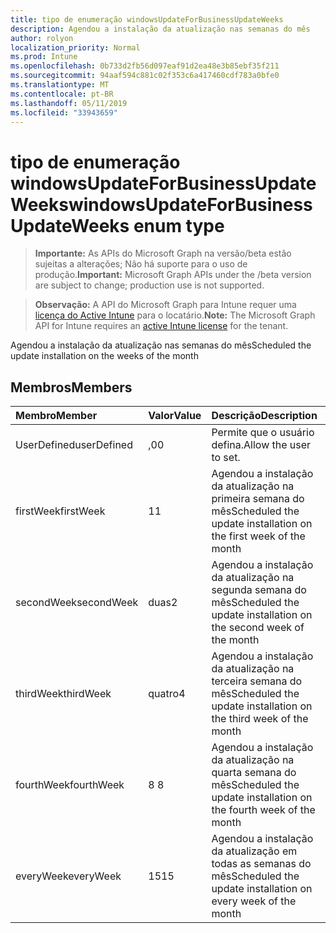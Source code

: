 ```yaml
---
title: tipo de enumeração windowsUpdateForBusinessUpdateWeeks
description: Agendou a instalação da atualização nas semanas do mês
author: rolyon
localization_priority: Normal
ms.prod: Intune
ms.openlocfilehash: 0b733d2fb56d097eaf91d2ea48e3b85ebf35f211
ms.sourcegitcommit: 94aaf594c881c02f353c6a417460cdf783a0bfe0
ms.translationtype: MT
ms.contentlocale: pt-BR
ms.lasthandoff: 05/11/2019
ms.locfileid: "33943659"
---
```

# <a name="windowsupdateforbusinessupdateweeks-enum-type"></a><span data-ttu-id="f1e3e-103">tipo de enumeração windowsUpdateForBusinessUpdateWeeks</span><span class="sxs-lookup"><span data-stu-id="f1e3e-103">windowsUpdateForBusinessUpdateWeeks enum type</span></span>

> <span data-ttu-id="f1e3e-104">**Importante:** As APIs do Microsoft Graph na versão/beta estão sujeitas a alterações; Não há suporte para o uso de produção.</span><span class="sxs-lookup"><span data-stu-id="f1e3e-104">**Important:** Microsoft Graph APIs under the /beta version are subject to change; production use is not supported.</span></span>

> <span data-ttu-id="f1e3e-105">**Observação:** A API do Microsoft Graph para Intune requer uma [licença do Active Intune](https://go.microsoft.com/fwlink/?linkid=839381) para o locatário.</span><span class="sxs-lookup"><span data-stu-id="f1e3e-105">**Note:** The Microsoft Graph API for Intune requires an [active Intune license](https://go.microsoft.com/fwlink/?linkid=839381) for the tenant.</span></span>

<span data-ttu-id="f1e3e-106">Agendou a instalação da atualização nas semanas do mês</span><span class="sxs-lookup"><span data-stu-id="f1e3e-106">Scheduled the update installation on the weeks of the month</span></span>

## <a name="members"></a><span data-ttu-id="f1e3e-107">Membros</span><span class="sxs-lookup"><span data-stu-id="f1e3e-107">Members</span></span>
|<span data-ttu-id="f1e3e-108">Membro</span><span class="sxs-lookup"><span data-stu-id="f1e3e-108">Member</span></span>|<span data-ttu-id="f1e3e-109">Valor</span><span class="sxs-lookup"><span data-stu-id="f1e3e-109">Value</span></span>|<span data-ttu-id="f1e3e-110">Descrição</span><span class="sxs-lookup"><span data-stu-id="f1e3e-110">Description</span></span>|
|:---|:---|:---|
|<span data-ttu-id="f1e3e-111">UserDefined</span><span class="sxs-lookup"><span data-stu-id="f1e3e-111">userDefined</span></span>|<span data-ttu-id="f1e3e-112">,0</span><span class="sxs-lookup"><span data-stu-id="f1e3e-112">0</span></span>|<span data-ttu-id="f1e3e-113">Permite que o usuário defina.</span><span class="sxs-lookup"><span data-stu-id="f1e3e-113">Allow the user to set.</span></span>|
|<span data-ttu-id="f1e3e-114">firstWeek</span><span class="sxs-lookup"><span data-stu-id="f1e3e-114">firstWeek</span></span>|<span data-ttu-id="f1e3e-115">1</span><span class="sxs-lookup"><span data-stu-id="f1e3e-115">1</span></span>|<span data-ttu-id="f1e3e-116">Agendou a instalação da atualização na primeira semana do mês</span><span class="sxs-lookup"><span data-stu-id="f1e3e-116">Scheduled the update installation on the first week of the month</span></span>|
|<span data-ttu-id="f1e3e-117">secondWeek</span><span class="sxs-lookup"><span data-stu-id="f1e3e-117">secondWeek</span></span>|<span data-ttu-id="f1e3e-118">duas</span><span class="sxs-lookup"><span data-stu-id="f1e3e-118">2</span></span>|<span data-ttu-id="f1e3e-119">Agendou a instalação da atualização na segunda semana do mês</span><span class="sxs-lookup"><span data-stu-id="f1e3e-119">Scheduled the update installation on the second week of the month</span></span>|
|<span data-ttu-id="f1e3e-120">thirdWeek</span><span class="sxs-lookup"><span data-stu-id="f1e3e-120">thirdWeek</span></span>|<span data-ttu-id="f1e3e-121">quatro</span><span class="sxs-lookup"><span data-stu-id="f1e3e-121">4</span></span>|<span data-ttu-id="f1e3e-122">Agendou a instalação da atualização na terceira semana do mês</span><span class="sxs-lookup"><span data-stu-id="f1e3e-122">Scheduled the update installation on the third week of the month</span></span>|
|<span data-ttu-id="f1e3e-123">fourthWeek</span><span class="sxs-lookup"><span data-stu-id="f1e3e-123">fourthWeek</span></span>|<span data-ttu-id="f1e3e-124">8 </span><span class="sxs-lookup"><span data-stu-id="f1e3e-124">8</span></span>|<span data-ttu-id="f1e3e-125">Agendou a instalação da atualização na quarta semana do mês</span><span class="sxs-lookup"><span data-stu-id="f1e3e-125">Scheduled the update installation on the fourth week of the month</span></span>|
|<span data-ttu-id="f1e3e-126">everyWeek</span><span class="sxs-lookup"><span data-stu-id="f1e3e-126">everyWeek</span></span>|<span data-ttu-id="f1e3e-127">15</span><span class="sxs-lookup"><span data-stu-id="f1e3e-127">15</span></span>|<span data-ttu-id="f1e3e-128">Agendou a instalação da atualização em todas as semanas do mês</span><span class="sxs-lookup"><span data-stu-id="f1e3e-128">Scheduled the update installation on every week of the month</span></span>|




